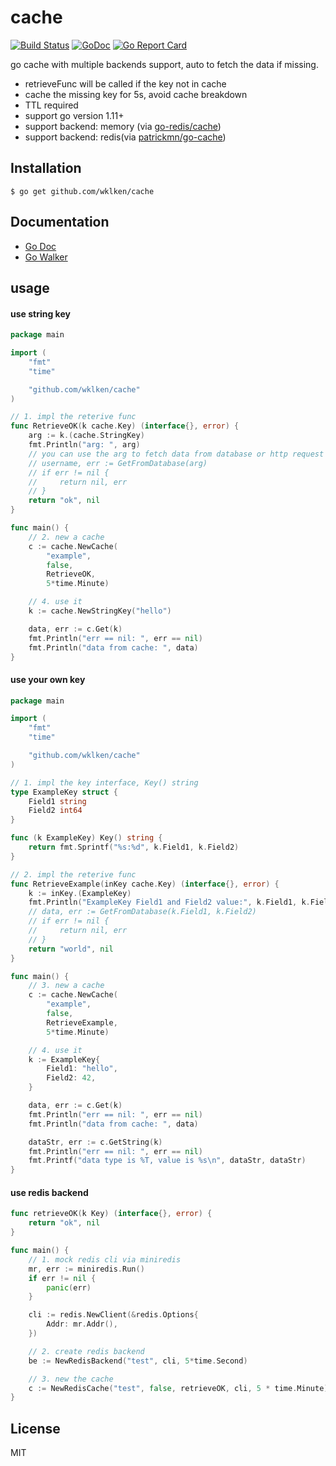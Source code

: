 # cache

[![Build Status](https://travis-ci.com/wklken/cache.svg)](https://travis-ci.com/wklken/cache) [![GoDoc](https://godoc.org/github.com/wklken/cache?status.svg)](https://godoc.org/github.com/wklken/cache) [![Go Report Card](https://goreportcard.com/badge/github.com/wklken/cache)](https://goreportcard.com/report/github.com/wklken/cache)

go cache with multiple backends support, auto to fetch the data if missing.

- retrieveFunc will be called if the key not in cache
- cache the missing key for 5s, avoid cache breakdown
- TTL required
- support go version 1.11+
- support backend: memory (via [go-redis/cache](https://github.com/go-redis/cache))
- support backend: redis(via [patrickmn/go-cache](https://github.com/patrickmn/go-cache))


## Installation


```
$ go get github.com/wklken/cache
```

## Documentation

- [Go Doc](https://godoc.org/github.com/wklken/cache)
- [Go Walker](https://gowalker.org/github.com/wklken/cache)


## usage

#### use string key

```go
package main

import (
	"fmt"
	"time"

	"github.com/wklken/cache"
)

// 1. impl the reterive func
func RetrieveOK(k cache.Key) (interface{}, error) {
	arg := k.(cache.StringKey)
	fmt.Println("arg: ", arg)
	// you can use the arg to fetch data from database or http request
	// username, err := GetFromDatabase(arg)
	// if err != nil {
	//     return nil, err
	// }
	return "ok", nil
}

func main() {
	// 2. new a cache
	c := cache.NewCache(
		"example",
		false,
		RetrieveOK,
		5*time.Minute)

	// 4. use it
	k := cache.NewStringKey("hello")

	data, err := c.Get(k)
	fmt.Println("err == nil: ", err == nil)
	fmt.Println("data from cache: ", data)
}
```

#### use your own key


```go
package main

import (
	"fmt"
	"time"

	"github.com/wklken/cache"
)

// 1. impl the key interface, Key() string
type ExampleKey struct {
	Field1 string
	Field2 int64
}

func (k ExampleKey) Key() string {
	return fmt.Sprintf("%s:%d", k.Field1, k.Field2)
}

// 2. impl the reterive func
func RetrieveExample(inKey cache.Key) (interface{}, error) {
	k := inKey.(ExampleKey)
	fmt.Println("ExampleKey Field1 and Field2 value:", k.Field1, k.Field2)
	// data, err := GetFromDatabase(k.Field1, k.Field2)
	// if err != nil {
	//     return nil, err
	// }
	return "world", nil
}

func main() {
	// 3. new a cache
	c := cache.NewCache(
		"example",
		false,
		RetrieveExample,
		5*time.Minute)

	// 4. use it
	k := ExampleKey{
		Field1: "hello",
		Field2: 42,
	}

	data, err := c.Get(k)
	fmt.Println("err == nil: ", err == nil)
	fmt.Println("data from cache: ", data)

	dataStr, err := c.GetString(k)
	fmt.Println("err == nil: ", err == nil)
	fmt.Printf("data type is %T, value is %s\n", dataStr, dataStr)
}
```

#### use redis backend

```go
func retrieveOK(k Key) (interface{}, error) {
	return "ok", nil
}

func main() {
	// 1. mock redis cli via miniredis
	mr, err := miniredis.Run()
	if err != nil {
		panic(err)
	}

	cli := redis.NewClient(&redis.Options{
		Addr: mr.Addr(),
	})

	// 2. create redis backend
	be := NewRedisBackend("test", cli, 5*time.Second)

	// 3. new the cache
	c := NewRedisCache("test", false, retrieveOK, cli, 5 * time.Minute)
}
```

## License

MIT
